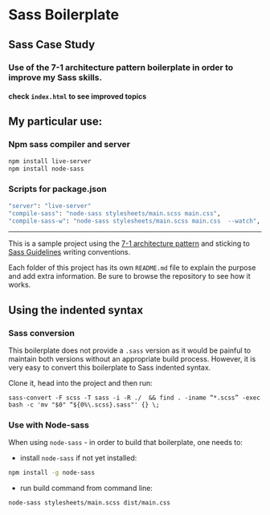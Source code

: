 # Sass Boilerplate

## Sass Case Study
### Use of the 7-1 architecture pattern boilerplate in order to improve my Sass skills.
#### check ``` index.html ``` to see improved topics 

## My particular use:

### Npm sass compiler and server

```bash
npm install live-server
npm install node-sass
```
### Scripts for package.json

```bash
"server": "live-server"
"compile-sass": "node-sass stylesheets/main.scss main.css",
"compile-sass-w": "node-sass stylesheets/main.scss main.css  --watch",
```
------

This is a sample project using the [7-1 architecture pattern](http://sass-guidelin.es/#architecture) and sticking to [Sass Guidelines](http://sass-guidelin.es) writing conventions.

Each folder of this project has its own `README.md` file to explain the purpose and add extra information. Be sure to browse the repository to see how it works.

## Using the indented syntax

### Sass conversion

This boilerplate does not provide a `.sass` version as it would be painful to maintain both versions without an appropriate build process. However, it is very easy to convert this boilerplate to Sass indented syntax.

Clone it, head into the project and then run:

```
sass-convert -F scss -T sass -i -R ./  && find . -iname “*.scss” -exec bash -c 'mv "$0" “${0%\.scss}.sass"' {} \;
```

### Use with Node-sass

When using `node-sass` - in order to build that boilerplate, one needs to:

- install `node-sass` if not yet installed:

```bash
npm install -g node-sass
```

- run build command from command line:

```bash
node-sass stylesheets/main.scss dist/main.css
```
